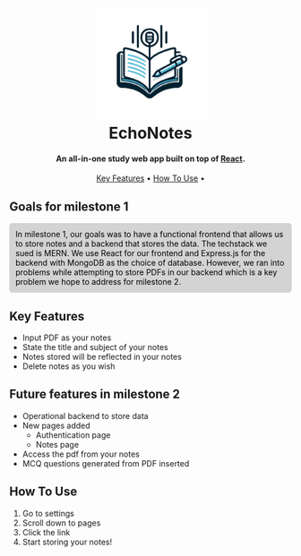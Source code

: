 <h1 align="center">
  <a><img src="./src/Assets/EchonotesLogo.png" alt="EchoNotes" width="200"></a>
  <br>
  EchoNotes
  <br>
</h1>

<h4 align="center">An all-in-one study web app built on top of <a href="https://react.dev" target="_blank">React</a>.</h4>

<p align="center">
  <a href="#key-features">Key Features</a> •
  <a href="#how-to-use">How To Use</a> •
</p>

## Goals for milestone 1

<div style="border: 1px solid #ccc; padding: 10px; border-radius: 5px; color:black; background-color: lightgrey; margin: 10px 0;">
  In milestone 1, our goals was to have a functional frontend that allows us to store notes and a backend that stores the data. The techstack we sued is MERN. We use React for our frontend and Express.js for the backend with MongoDB as the choice of database. However, we ran into problems while attempting to store PDFs in our backend which is a key problem we hope to address for milestone 2.
</div>

## Key Features

- Input PDF as your notes
- State the title and subject of your notes
- Notes stored will be reflected in your notes
- Delete notes as you wish

## Future features in milestone 2

- Operational backend to store data
- New pages added
  - Authentication page
  - Notes page
- Access the pdf from your notes
- MCQ questions generated from PDF inserted

## How To Use

1. Go to settings
2. Scroll down to pages
3. Click the link
4. Start storing your notes!
